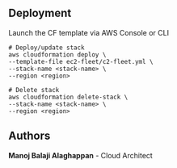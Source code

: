 ## Deployment
Launch the CF template via AWS Console or CLI

```
# Deploy/update stack
aws cloudformation deploy \
--template-file ec2-fleet/c2-fleet.yml \
--stack-name <stack-name> \
--region <region>

# Delete stack
aws cloudformation delete-stack \
--stack-name <stack-name> \
--region <region>
```

## Authors
 **Manoj Balaji Alaghappan**  - Cloud Architect
